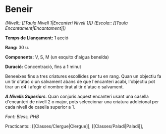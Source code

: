 # Beneir

*(Nivell:: [[Taula Nivell 1|Encanteri Nivell 1]]) (Escola:: [[Taula Encantament|Encantament]])*

**Temps de Llançament:** 1 acció

**Rang:** 30 u.

**Components:** V, S, M (un esquitx d'aigua beneïda)

**Duració:** Concentració, fins a 1 minut

Beneeixes fins a tres criatures escollides per tu en rang. Quan un objectiu fa un tir d'atac o un salvament abans de que l'encanteri acabi, l'objectiu pot tirar un d4 i afegir el nombre tirat al tir d'atac o salvament.

***A Nivells Superiors***. Quan conjuris aquest encanteri usant una casella d'encanteri de nivell 2 o major, pots seleccionar una criatura addicional per cada nivell de casella superior a 1.


*Font: Bless, PHB*



Practicants:: [[Classes/Clergue|Clergue]], [[Classes/Paladí|Paladí]],
